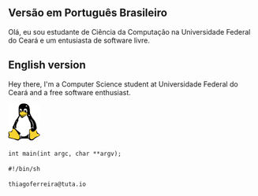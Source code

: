 Versão em Português Brasileiro
---

Olá, eu sou estudante de Ciência da Computação na Universidade Federal do Ceará e um entusiasta de software livre.

English version
---

Hey there, I'm a Computer Science student at Universidade Federal do Ceará and a free software enthusiast.

<img src="linux.svg" width=64>  

`int main(int argc, char **argv);`  

`#!/bin/sh`  

`thiagoferreira@tuta.io`